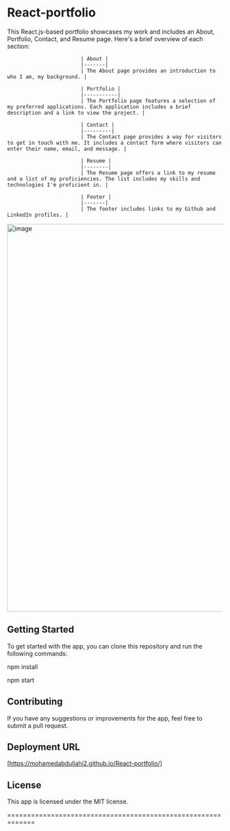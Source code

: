 # React-portfolio
This React.js-based portfolio showcases my work and includes an About, Portfolio, Contact, and Resume page. Here's a brief overview of each section:

                            | About |
                            |-------|
                            | The About page provides an introduction to who I am, my background. |

                            | Portfolio |
                            |-----------|
                            | The Portfolio page features a selection of my preferred applications. Each application includes a brief description and a link to view the project. |

                            | Contact |
                            |---------|
                            | The Contact page provides a way for visitors to get in touch with me. It includes a contact form where visitors can enter their name, email, and message. |

                            | Resume |
                            |--------|
                            | The Resume page offers a link to my resume and a list of my proficiencies. The list includes my skills and technologies I'm proficient in. |

                            | Footer |
                            |-------|
                            | The footer includes links to my Github and LinkedIn profiles. |



<img width="904" alt="image" src="https://github.com/MohamedAbdullahi2/React-portfolio/assets/118404373/e8555011-21b7-43d3-9b28-3aebea394443">


Getting Started
---------------
To get started with the app, you can clone this repository and run the following commands:

npm install

npm start

Contributing
------------
If you have any suggestions or improvements for the app, feel free to submit a pull request.

Deployment URL
--------------
[https://mohamedabdullahi2.github.io/React-portfolio/]

License
-------
This app is licensed under the MIT license.

=============================================================
